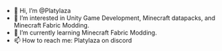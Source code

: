 - 👋 Hi, I’m @Platylaza
- 👀 I’m interested in Unity Game Development, Minecraft datapacks, and Minecraft Fabric Modding.
- 🌱 I’m currently learning Minecraft Fabric Modding.
- 📫 How to reach me: Platylaza on discord

<!---
Platylaza/Platylaza is a ✨ special ✨ repository because its `README.md` (this file) appears on your GitHub profile.
You can click the Preview link to take a look at your changes.
--->
